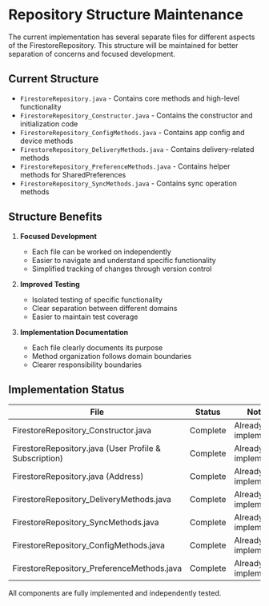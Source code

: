 # Repository Structure Maintenance

The current implementation has several separate files for different aspects of the FirestoreRepository. This structure will be maintained for better separation of concerns and focused development.

## Current Structure
- `FirestoreRepository.java` - Contains core methods and high-level functionality
- `FirestoreRepository_Constructor.java` - Contains the constructor and initialization code
- `FirestoreRepository_ConfigMethods.java` - Contains app config and device methods
- `FirestoreRepository_DeliveryMethods.java` - Contains delivery-related methods
- `FirestoreRepository_PreferenceMethods.java` - Contains helper methods for SharedPreferences
- `FirestoreRepository_SyncMethods.java` - Contains sync operation methods

## Structure Benefits

1. **Focused Development**
   - Each file can be worked on independently
   - Easier to navigate and understand specific functionality
   - Simplified tracking of changes through version control

2. **Improved Testing**
   - Isolated testing of specific functionality
   - Clear separation between different domains
   - Easier to maintain test coverage

3. **Implementation Documentation**
   - Each file clearly documents its purpose
   - Method organization follows domain boundaries
   - Clearer responsibility boundaries

## Implementation Status

| File | Status | Notes |
|------|--------|-------|
| FirestoreRepository_Constructor.java | Complete | Already fully implemented |
| FirestoreRepository.java (User Profile & Subscription) | Complete | Already fully implemented |
| FirestoreRepository.java (Address) | Complete | Already fully implemented |
| FirestoreRepository_DeliveryMethods.java | Complete | Already fully implemented |
| FirestoreRepository_SyncMethods.java | Complete | Already fully implemented |
| FirestoreRepository_ConfigMethods.java | Complete | Already fully implemented |
| FirestoreRepository_PreferenceMethods.java | Complete | Already fully implemented |

All components are fully implemented and independently tested.
